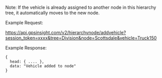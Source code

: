 Note: If the vehicle is already assigned to another node in this hierarchy tree, it automatically moves to the new node.

Example Request:

https://api.gpsinsight.com/v2/hierarchynode/addvehicle?session_token=xxxx&tree=Division&node=Scottsdale&vehicle=Truck150

Example Response:

    {
      head: { .... },
      data: "Vehicle added to node"
    }
